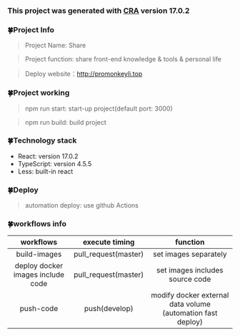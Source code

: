### This project was generated with [CRA](https://react.docschina.org/) version 17.0.2

### 🍀Project Info
> Project Name: Share

> Project function: share front-end knowledge & tools & personal life

> Deploy website：http://promonkeyli.top

### 🍀Project working
> npm run start: start-up project(default port: 3000)

> npm run build: build project

### 🍀Technology stack
- React: version 17.0.2
- TypeScript: version 4.5.5
- Less: built-in react

### 🍀Deploy
> automation deploy: use github Actions

### 🍀workflows info
|             workflows               |    execute timing    |                            function                          |
|  :-------------------------------:  |  :---------------:   |   :------------------------------------------------------:   |
|            build-images             | pull_request(master) |                    set images separately                     |
|  deploy docker images include code  | pull_request(master) |              set images includes source code                 |
|             push-code               |     push(develop)    |  modify docker external data volume (automation fast deploy) |

